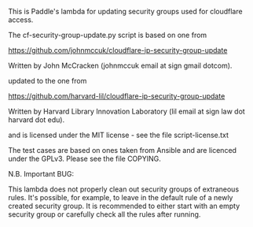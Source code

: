This is Paddle's lambda for updating security groups used for cloudflare access.

The cf-security-group-update.py script is based on one from

   https://github.com/johnmccuk/cloudflare-ip-security-group-update

Written by John McCracken (johnmccuk email at sign gmail dotcom).

updated to the one from

   https://github.com/harvard-lil/cloudflare-ip-security-group-update

Written by Harvard Library Innovation Laboratory (lil email at sign law dot harvard dot edu).


and is licensed under the MIT license - see the file script-license.txt

The test cases are based on ones taken from Ansible and are licenced
under the GPLv3.  Please see the file COPYING.


N.B. Important BUG:

This lambda does not properly clean out security groups of extraneous
rules.  It's possible, for example, to leave in the default rule of a
newly created security group.  It is recommended to either start with
an empty security group or carefully check all the rules after
running.